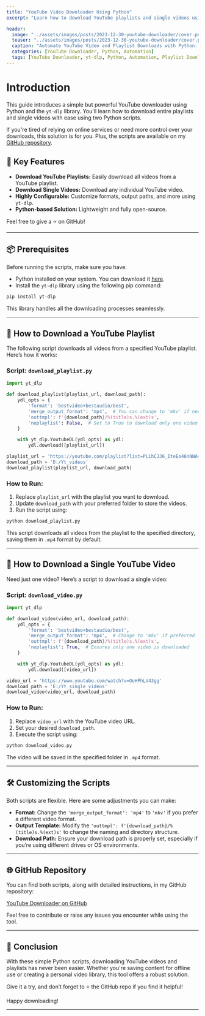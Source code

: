 ```yaml
---
title: "YouTube Video Downloader Using Python"
excerpt: "Learn how to download YouTube playlists and single videos using Python and yt-dlp with this comprehensive guide."

header:
  image: "../assets/images/posts/2023-12-30-youtube-downloader/cover.png"
  teaser: "../assets/images/posts/2023-12-30-youtube-downloader/cover.png"
  caption: "Automate YouTube Video and Playlist Downloads with Python. - Abdul Rahman"
  categories: [YouTube Downloader, Python, Automation]
  tags: [YouTube Downloader, yt-dlp, Python, Automation, Playlist Download, Video Download]
---
```


# Introduction

This guide introduces a simple but powerful YouTube downloader using Python and the `yt-dlp` library. You'll learn how to download entire playlists and single videos with ease using two Python scripts.

If you're tired of relying on online services or need more control over your downloads, this solution is for you. Plus, the scripts are available on my [GitHub repository](https://github.com/Abd-al-RahmanH/Youtube-downloader). 

## 🎉 Key Features
- **Download YouTube Playlists:** Easily download all videos from a YouTube playlist.
- **Download Single Videos:** Download any individual YouTube video.
- **Highly Configurable:** Customize formats, output paths, and more using `yt-dlp`.
- **Python-based Solution:** Lightweight and fully open-source.

Feel free to give a ⭐️ on GitHub!

---

## 📦 Prerequisites

Before running the scripts, make sure you have:

- Python installed on your system. You can download it [here](https://www.python.org/downloads/).
- Install the `yt-dlp` library using the following pip command:

```bash
pip install yt-dlp
```

This library handles all the downloading processes seamlessly.

---

## 📜 How to Download a YouTube Playlist

The following script downloads all videos from a specified YouTube playlist. Here’s how it works:

### Script: `download_playlist.py`

```python
import yt_dlp

def download_playlist(playlist_url, download_path):
    ydl_opts = {
        'format': 'bestvideo+bestaudio/best',
        'merge_output_format': 'mp4',  # You can change to 'mkv' if needed
        'outtmpl': f'{download_path}/%(title)s.%(ext)s',
        'noplaylist': False,  # Set to True to download only one video
    }

    with yt_dlp.YoutubeDL(ydl_opts) as ydl:
        ydl.download([playlist_url])

playlist_url = 'https://youtube.com/playlist?list=PLihCJJ6_IteEo46nNNA4ksZw7ITDQ7nkS'
download_path = 'D:/Yt_videos'
download_playlist(playlist_url, download_path)
```

### How to Run:

1. Replace `playlist_url` with the playlist you want to download.
2. Update `download_path` with your preferred folder to store the videos.
3. Run the script using:

```bash
python download_playlist.py
```

This script downloads all videos from the playlist to the specified directory, saving them in `.mp4` format by default.

---

## 🎥 How to Download a Single YouTube Video

Need just one video? Here’s a script to download a single video:

### Script: `download_video.py`

```python
import yt_dlp

def download_video(video_url, download_path):
    ydl_opts = {
        'format': 'bestvideo+bestaudio/best',
        'merge_output_format': 'mp4',  # Change to 'mkv' if preferred
        'outtmpl': f'{download_path}/%(title)s.%(ext)s',
        'noplaylist': True,  # Ensures only one video is downloaded
    }

    with yt_dlp.YoutubeDL(ydl_opts) as ydl:
        ydl.download([video_url])

video_url = 'https://www.youtube.com/watch?v=OoHPhLV43gg'
download_path = 'E:/Yt_single_videos'
download_video(video_url, download_path)
```

### How to Run:

1. Replace `video_url` with the YouTube video URL.
2. Set your desired `download_path`.
3. Execute the script using:

```bash
python download_video.py
```

The video will be saved in the specified folder in `.mp4` format.

---

## 🛠️ Customizing the Scripts

Both scripts are flexible. Here are some adjustments you can make:

- **Format:** Change the `'merge_output_format': 'mp4'` to `'mkv'` if you prefer a different video format.
- **Output Template:** Modify the `'outtmpl': f'{download_path}/%(title)s.%(ext)s'` to change the naming and directory structure.
- **Download Path:** Ensure your download path is properly set, especially if you’re using different drives or OS environments.

---

## 🌐 GitHub Repository

You can find both scripts, along with detailed instructions, in my GitHub repository:

[YouTube Downloader on GitHub](https://github.com/Abd-al-RahmanH/Youtube-downloader)

Feel free to contribute or raise any issues you encounter while using the tool.

---

## 🚀 Conclusion

With these simple Python scripts, downloading YouTube videos and playlists has never been easier. Whether you're saving content for offline use or creating a personal video library, this tool offers a robust solution.

Give it a try, and don’t forget to ⭐️ the GitHub repo if you find it helpful!

Happy downloading!

---
 
